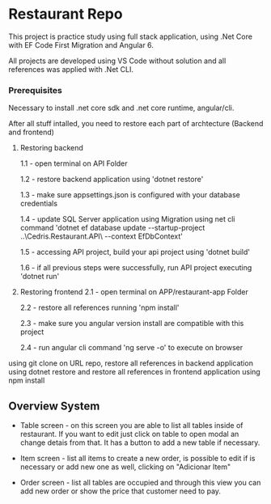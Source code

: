 # Restaurant Repo

This project is practice study using full stack application, 
using .Net Core with EF Code First Migration and Angular 6.

All projects are developed using VS Code without solution and all references was applied with .Net CLI.


### Prerequisites

Necessary to install .net core sdk and .net core runtime, angular/cli.

After all stuff intalled, you need to restore each part of archtecture (Backend and frontend)

1) Restoring backend

    1.1 - open terminal on API Folder

    1.2 - restore backend application using 'dotnet restore'

    1.3 - make sure appsettings.json is configured with  your database credentials

    1.4 - update SQL Server application using Migration using net cli command 'dotnet ef database update --startup-project ..\Cedris.Restaurant.API\ --context EfDbContext'

    1.5 - accessing API project, build your api project using 'dotnet build'

    1.6 - if all previous steps were successfully, run API project executing 'dotnet run'


2) Restoring frontend 
    2.1 - open terminal on APP/restaurant-app Folder

    2.2 - restore all references running 'npm install'

    2.3 - make sure you angular version install are compatible with this project

    2.4 - run angular cli command 'ng serve -o' to execute on browser
        

using git clone on URL repo, restore all references in backend application using dotnet restore 
and restore all references in frontend application using npm install

## Overview System

* Table screen - on this screen you are able to list all tables inside of restaurant. If you want to edit just click on table to open modal an change detais from that. It has a button to add a new table if necessary.

* Item screen - list all items to create a new order, is possible to edit if is necessary or add new one as well, clicking on "Adicionar Item"

* Order screen - list all tables are occupied and through this view you can add new order or show the price that customer need to pay.